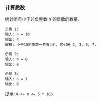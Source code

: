 
### 计算质数

统计所有小于非负整数'n'的质数的数量.

```
示例 1: 
输入: n = 10
输出: 4
解释: 小于10的质数一共有4个, 它们是 2, 3, 5, 7.

示例 2: 
输入: n = 0
输出: 0

示例 3: 
输入: n = 1
输出: 0
```

提示: ```0 <= n <= 5 * 106```
